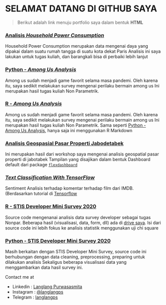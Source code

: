 # SELAMAT DATANG DI GITHUB SAYA

> Berikut adalah link menuju portfolio saya dalam bentuk **HTML**


### [Analisis _Household Power Consumption_](https://langlangps.github.io/komstat/household-power-consumption-vis/)

Household Power Consumption merupakan data mengenai daya yang dipakai dalam suatu rumah tangga di suatu kota dekat Paris
Analisis ini saya lakukan untuk tugas kuliah, dan barangkali bisa di perbaiki lebih lanjut

### [Python - _Among Us Analysis_](https://langlangps.github.io/among-us-analysis/py-notebook/)

Among us sudah menjadi game favorit selama masa pandemi. Oleh karena itu, saya sedikit melakukan survey mengenai perilaku bermain among us
Ini merupakan hasil tugas kuliah Non Parametrik. 

### [R - _Among Us Analysis_](https://langlangps.github.io/among-us-analysis/r-markdown)

Among us sudah menjadi game favorit selama masa pandemi. Oleh karena itu, saya sedikit melakukan survey mengenai perilaku bermain among us
Ini merupakan hasil tugas kuliah Non Parametrik. Sama seperti [Python - Among Us Analysis](https://langlangps.github.io/among-us-analysis/py-notebook/), hanya saja ini menggunakan R Markdown

### [Analisis Geospasial Pasar Properti Jabodetabek](https://langlangps.github.io/geospatial/)

Ini merupakan hasil dari workshop saya mengenai analisis geospatial pasar properti di jabotabek
Tampilan yang disajikan dalam bentuk Dashboard default dari package [```flexdashboard```](https://rmarkdown.rstudio.com/flexdashboard/)

### [_Text Classification With TensorFlow_](https://langlangps.github.io/tensor-learn/text-classification/)

Sentiment Analisis terhadap komentar terhadap film dari IMDB. (Berdasarkan tutorial di [Tensorflow](https://www.tensorflow.org/tutorials/keras/classification)

### [R - STIS Developer Mini Survey 2020](https://langlangps.github.io/ps-tools-analysis/r)

Source code mengenanai analisis data survey developer sebagai tugas Nonpar. Beberapa hasil (visualisasi, data, form, dll) ada di [drive saya](htpps://s.id/ps-tools-survey).
Isi dari source code ini lebih fokus ke analisis statistik menggunakan uji chi square

### [Python - STIS Developer Mini Survey 2020](https://langlangps.github.io/ps-tools-analysis/python)

Masih berkaitan dengan STIS Developer Mini Survey, source code ini berhubungan dengan data cleaning, preprocessing, preparing untuk dilakukan analisis
Sekaligus beberapa visualisasi data yang menggambarkan data hasil survey ini. 


Contact me at 

- Linkedin : [Langlang Purwasasmita](https://www.linkedin.com/in/langlang-purwasasmita-7233a0184)
- Instagram : [@langlangps](https://www.instagram.com/langlangps/)
- Telegram : [langlangps](https://t.me/langlangps/)